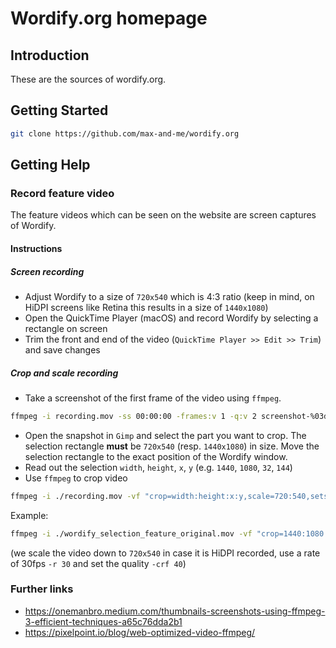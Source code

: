 # Wordify.org homepage

## Introduction

These are the sources of wordify.org.

## Getting Started

```sh
git clone https://github.com/max-and-me/wordify.org
```

## Getting Help

### Record feature video

The feature videos which can be seen on the website are screen captures of Wordify. 

#### Instructions

##### Screen recording

* Adjust Wordify to a size of ```720x540``` which is 4:3 ratio (keep in mind, on HiDPI screens like Retina this results in a size of ```1440x1080```)
* Open the QuickTime Player (macOS) and record Wordify by selecting a rectangle on screen
* Trim the front and end of the video (```QuickTime Player >> Edit >> Trim```) and save changes

##### Crop and scale recording

* Take a screenshot of the first frame of the video using ```ffmpeg```.

```sh
ffmpeg -i recording.mov -ss 00:00:00 -frames:v 1 -q:v 2 screenshot-%03d.png
```

* Open the snapshot in ```Gimp``` and select the part you want to crop. The selection rectangle **must** be ```720x540``` (resp. ```1440x1080```) in size. Move the selection rectangle to the exact position of the Wordify window.
* Read out the selection ```width```, ```height```, ```x```, ```y``` (e.g. ```1440```, ```1080```, ```32```, ```144```)
* Use ```ffmpeg``` to crop video 

```sh
ffmpeg -i ./recording.mov -vf "crop=width:height:x:y,scale=720:540,setsar=1:1" -r 30 -crf 40 cropped_and_scaled.webm
``` 

Example:
```sh
ffmpeg -i ./wordify_selection_feature_original.mov -vf "crop=1440:1080:32:144,scale=720:540,setsar=1:1" -r 30 -crf 40 wordify_selection_feature.webm
```

(we scale the video down to ```720x540``` in case it is HiDPI recorded, use a rate of 30fps ```-r 30``` and set the quality ```-crf 40```)

### Further links

* https://onemanbro.medium.com/thumbnails-screenshots-using-ffmpeg-3-efficient-techniques-a65c76dda2b1
* https://pixelpoint.io/blog/web-optimized-video-ffmpeg/
